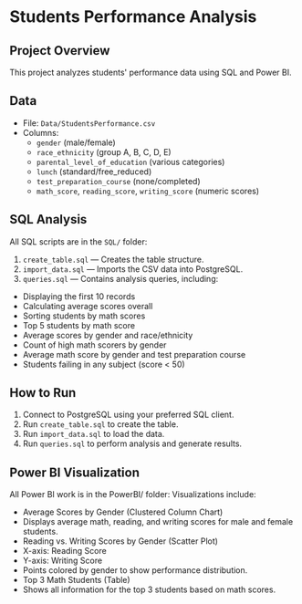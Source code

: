 # Students Performance Analysis

## Project Overview
This project analyzes students' performance data using SQL and Power BI. 

## Data
- File: `Data/StudentsPerformance.csv`
- Columns:
  - `gender` (male/female)
  - `race_ethnicity` (group A, B, C, D, E)
  - `parental_level_of_education` (various categories)
  - `lunch` (standard/free_reduced)
  - `test_preparation_course` (none/completed)
  - `math_score`, `reading_score`, `writing_score` (numeric scores)

## SQL Analysis
All SQL scripts are in the `SQL/` folder:

1. `create_table.sql` — Creates the table structure.
2. `import_data.sql` — Imports the CSV data into PostgreSQL.
3. `queries.sql` — Contains analysis queries, including:
 - Displaying the first 10 records
 - Calculating average scores overall
 - Sorting students by math scores
 - Top 5 students by math score
 - Average scores by gender and race/ethnicity
 - Count of high math scorers by gender
 - Average math score by gender and test preparation course
 - Students failing in any subject (score < 50)

## How to Run
1. Connect to PostgreSQL using your preferred SQL client.
2. Run `create_table.sql` to create the table.
3. Run `import_data.sql` to load the data.
4. Run `queries.sql` to perform analysis and generate results.

## Power BI Visualization
All Power BI work is in the PowerBI/ folder:
Visualizations include:
- Average Scores by Gender (Clustered Column Chart)
 - Displays average math, reading, and writing scores for male and female students.
- Reading vs. Writing Scores by Gender (Scatter Plot)
 - X-axis: Reading Score
 - Y-axis: Writing Score
 - Points colored by gender to show performance distribution.
- Top 3 Math Students (Table)
 - Shows all information for the top 3 students based on math scores.
